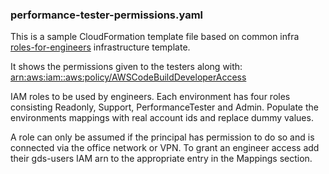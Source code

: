 ### performance-tester-permissions.yaml ###
This is a sample CloudFormation template file based on common infra [roles-for-engineers](https://github.com/alphagov/di-ipv-core-common-infra/blob/main/cloudformation/roles-for-engineers/template.yaml) infrastructure template.

It shows the permissions given to the testers along with:
[arn:aws:iam::aws:policy/AWSCodeBuildDeveloperAccess](https://docs.aws.amazon.com/codebuild/latest/userguide/auth-and-access-control-iam-identity-based-access-control.html#developer-access-policy)

IAM roles to be used by engineers. Each environment has four roles consisting Readonly, Support, PerformanceTester and Admin. Populate the environments
mappings with real account ids and replace dummy values.

A role can only be assumed if the principal has permission to do so and is connected via the office network or VPN.
To grant an engineer access add their gds-users IAM arn to the appropriate entry in the Mappings section.

